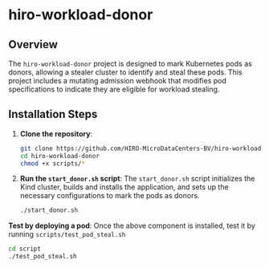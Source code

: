 # hiro-workload-donor

## Overview

The `hiro-workload-donor` project is designed to mark Kubernetes pods as donors, allowing a stealer cluster to identify and steal these pods. This project includes a mutating admission webhook that modifies pod specifications to indicate they are eligible for workload stealing.

## Installation Steps

1. **Clone the repository**:
    ```sh
    git clone https://github.com/HIRO-MicroDataCenters-BV/hiro-workload-donor.git
    cd hiro-workload-donor
    chmod +x scripts/*
    ```

2. **Run the `start_donor.sh` script**:
    The `start_donor.sh` script initializes the Kind cluster, builds and installs the application, and sets up the necessary configurations to mark the pods as donors.
    ```sh
    ./start_donor.sh
    ```

**Test by deploying a pod**:
Once the above component is installed, test it by running `scripts/test_pod_steal.sh`
```sh
cd script
./test_pod_steal.sh
```

